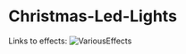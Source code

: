 # Christmas-Led-Lights

Links to effects:
![VariousEffects](https://www.tweaking4all.com/hardware/arduino/adruino-led-strip-effects/#LEDStripEffectTwinkle)